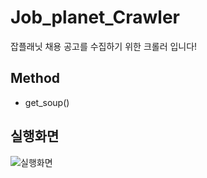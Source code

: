 # Job_planet_Crawler
잡플래닛 채용 공고를 수집하기 위한 크롤러 입니다!

## Method
* get_soup()
## 실행화면
![실행화면](https://user-images.githubusercontent.com/58453569/106359609-22ad0100-6357-11eb-90a3-f129ec4242f1.PNG)
